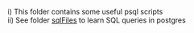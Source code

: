 i)  This folder contains some useful psql scripts     
ii) See folder [sqlFiles](https://github.com/harnalashok/LLMs/tree/main/install_ai_tools/psql/sqlFiles) to learn SQL queries in postgres     
